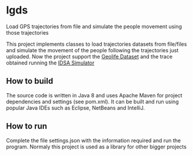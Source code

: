 # lgds
Load GPS trajectories from file and simulate the people movement using those trajectories

This project implements classes to load trajectories datasets from file/files and simulate the movement of the people following the trajectories just uploaded.
Now the project support the [Geolife Dataset](https://www.microsoft.com/en-us/download/details.aspx?id=52367&from=http%3A%2F%2Fresearch.microsoft.com%2Fen-us%2Fdownloads%2Fb16d359d-d164-469e-9fd4-daa38f2b2e13%2F) and the trace obtained running the [IDSA Simulator](https://github.com/TNOCS/idsa)


## How to build

The source code is written in Java 8 and uses Apache Maven for project dependencies and settings (see pom.xml). It can be built and run using popular Java IDEs such as Eclipse, NetBeans and IntelliJ.


## How to run

Complete the file settings.json with the information required and run the program. Normaly this project is used as a library for other bigger projects
